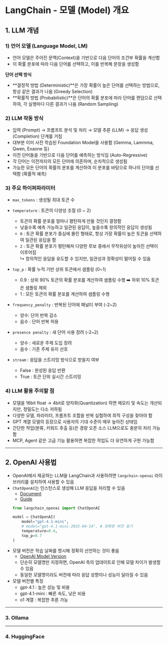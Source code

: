 # LangChain - 모델 (Model) 개요

## 1. LLM 개념

### 1\) 언어 모델 (Language Model, LM)

- 언어 모델은 주어진 문맥(Context)을 기반으로 다음 단어의 조건부 확률을 계산함
- 이 확률 분포에 따라 다음 단어를 선택하고, 이를 반복해 문장을 생성함

**단어 선택 방식**
- **결정적 방법 (Deterministic)**은 가장 확률이 높은 단어를 선택하는 방법으로, 항상 같은 결과가 나옴 (Greedy Selection)
- **확률적 방법 (Probabilistic)**은 단어의 확률 분포에 따라 단어를 랜덤으로 선택하여, 각 실행마다 다른 결과가 나옴 (Random Sampling)

### 2\) LLM 작동 방식

- 입력 (Prompt) → 프롬프트 분석 및 처리 → 모델 추론 (LLM) → 응답 생성 (Completion) 단계를 거침
- 대부분 이미 사전 학습된 Foundation Model을 사용함 (Gemma, Lammma, Qwen, Exaone 등)
- 이전 단어들을 기반으로 다음 단어를 예측하는 방식임 (Auto-Regressive)
- 각 단어는 이전까지의 모든 단어에 의존하며, 순차적으로 생성됨
- 가능한 모든 단어의 확률의 분포를 계산하여 이 분포를 바탕으로 하나의 단어를 선택함 (확률적 예측)

### 3\) 주요 하이퍼파라미터

- `max_tokens` : 생성될 최대 토큰 수
- `temperature` : 토큰의 다양성 조절 (0 ~ 2)
    - 토큰의 확률 분포를 얼마나 평탄하게 만들 것인지 결정함
    - 낮을수록 예측 가능하고 일관된 응답이, 높을수록 창의적인 응답이 생성됨
    - `0` : 토큰 확률 분포가 중심에 몰린 형태로, 항상 가장 확률이 높은 토큰을 선택하여 일관된 응답을 함
    - `2` : 토큰 확률 분포가 평탄해져 다양한 루보 중에서 무작위성이 높아진 선택이 이루어짐<br>↳ 창의적인 응답을 유도할 수 있지만, 일관성과 정확성이 떨어질 수 있음


- `top_p` : 확률 누적 기반 상위 토큰에서 샘플링 (0~1)
    - 0.9 : 상위 90% 토큰의 확률 분포를 계산하여 샘플링 수행 ➡️ 하위 10% 토큰은 샘플링 제외
    - 1 : 모든 토큰의 확률 분포를 계산하여 샘플링 수행

- `frequency_penalty` : 반복된 단어에 패널티 부여 (-2~2)
    - 양수: 단어 반복 감소
    - 음수 : 단어 반복 허용
- `presence penalty` : 새 단어 사용 장려 (-2~2)
    - 양수 : 새로운 주제 도입 장려
    - 음수 : 기존 주제 유지 선호
- `stream` : 응답을 스트리밍 방식으로 받을지 여부
    - False : 완성된 응답 반환
    - True : 토큰 단위 실시간 스트리밍

### 4\) LLM 활용 주의할 점

- 모델을 16bit float → 4bit로 양자화(Quantization) 하면 메모리 및 속도는 개선되지만, 정밀도는 다소 저하됨
- 다양한 모델, 파라미터, 프롬프트 조합을 반복 실험하여 최적 구성을 찾아야 함
- GPT 계열 모델의 등장으로 사용자의 기대 수준이 매우 높아진 상태임
- 간단한 작업(분류, 키워드 추출 등)은 경량 오픈 소스 LLM으로도 충분히 처리 가능함
- MCP, Agent 같은 고급 기능 활용하면 복잡한 작업도 더 유연하게 구현 가능함

---

## 2. OpenAI 사용법

- OpenAI에서 제공하는 LLM을 LangChain과 사용하려면 `langchain-openai` 라이브러리를 설치하여 사용할 수 있음
- `ChatOpenAI`는 인스턴스로 생성해 LLM 응답을 처리할 수 있음
    - [Document](https://python.langchain.com/api_reference/openai/chat_models/langchain_openai.chat_models.base.ChatOpenAI.html)
    - [Guide](https://python.langchain.com/docs/integrations/chat/openai/)
    ```python
    from langchain_openai import ChatOpenAI

    model = ChatOpenAI(
        model="gpt-4.1-mini",
        # model="gpt-4.1-mini-2025-04-14", # 정확한 버전 표기
        temperature=0.4,
        top_p=0.7
    )
    ```
- 모델 버전은 학습 날짜를 명시해 정확히 선언하는 것이 좋음
    - [OpenAI Model Version](https://platform.openai.com/docs/pricing)
    - 단순히 모델명만 지정하면, OpenAI 측의 업데이트로 인해 모델 차이가 발생할 수 있음
    - 동일한 모델명이라도 버전에 따라 응답 성향이나 성능이 달라질 수 있음
- 모델 버전별 특징
    - gpt-4.1 : 높은 성능 및 비용
    - gpt-4.1-mini : 빠른 속도, 낮은 비용
    - o1 계열 : 복잡한 추론 가능

---

### 3. Ollama

---

### 4. HuggingFace